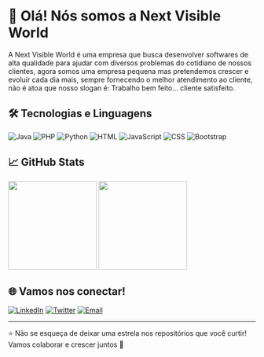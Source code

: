 # 👋 Olá! Nós somos a Next Visible World

A Next Visible World é uma empresa que busca desenvolver softwares de alta qualidade para ajudar com diversos problemas do cotidiano de nossos clientes, agora somos uma empresa pequena mas pretendemos crescer e evoluir cada dia mais, sempre fornecendo o melhor atendimento ao cliente, não é atoa que nosso slogan é: Trabalho bem feito... cliente satisfeito.

## 🛠️ Tecnologias e Linguagens

![Java](https://img.shields.io/badge/Java-ED8B00?style=for-the-badge&logo=java&logoColor=white)
![PHP](https://img.shields.io/badge/PHP-777BB4?style=for-the-badge&logo=php&logoColor=white)
![Python](https://img.shields.io/badge/Python-3776AB?style=for-the-badge&logo=python&logoColor=white)
![HTML](https://img.shields.io/badge/HTML5-E34F26?style=for-the-badge&logo=html5&logoColor=white)
![JavaScript](https://img.shields.io/badge/JavaScript-F7DF1E?style=for-the-badge&logo=javascript&logoColor=black)
![CSS](https://img.shields.io/badge/CSS3-1572B6?style=for-the-badge&logo=css3&logoColor=white)
![Bootstrap](https://img.shields.io/badge/Bootstrap-563D7C?style=for-the-badge&logo=bootstrap&logoColor=white)

## 📈 GitHub Stats

<div>
  <img height="180em" src="https://github-readme-stats.vercel.app/api?username=SeuUsername&show_icons=true&theme=radical&include_all_commits=true&count_private=true"/>
  <img height="180em" src="https://github-readme-stats.vercel.app/api/top-langs/?username=SeuUsername&layout=compact&langs_count=7&theme=radical"/>
</div>

## 🌐 Vamos nos conectar!

[![LinkedIn](https://img.shields.io/badge/LinkedIn-blue?style=for-the-badge&logo=linkedin&logoColor=white)](https://www.linkedin.com/in/SeuPerfil)
[![Twitter](https://img.shields.io/badge/Twitter-1DA1F2?style=for-the-badge&logo=twitter&logoColor=white)](https://twitter.com/SeuUsuario)
[![Email](https://img.shields.io/badge/Email-D14836?style=for-the-badge&logo=gmail&logoColor=white)](mailto:seuemail@exemplo.com)

---

⭐️ Não se esqueça de deixar uma estrela nos repositórios que você curtir! Vamos colaborar e crescer juntos 🚀
